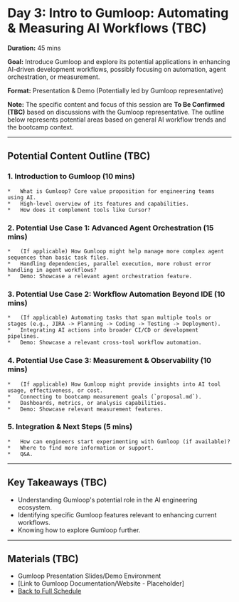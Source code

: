 # Day 3: Intro to Gumloop: Automating & Measuring AI Workflows (TBC)

**Duration:** 45 mins

**Goal:** Introduce Gumloop and explore its potential applications in enhancing AI-driven development workflows, possibly focusing on automation, agent orchestration, or measurement.

**Format:** Presentation & Demo (Potentially led by Gumloop representative)

**Note:** The specific content and focus of this session are **To Be Confirmed (TBC)** based on discussions with the Gumloop representative. The outline below represents potential areas based on general AI workflow trends and the bootcamp context.

---

## Potential Content Outline (TBC)

### 1. Introduction to Gumloop (10 mins)
    *   What is Gumloop? Core value proposition for engineering teams using AI.
    *   High-level overview of its features and capabilities.
    *   How does it complement tools like Cursor?

### 2. Potential Use Case 1: Advanced Agent Orchestration (15 mins)
    *   (If applicable) How Gumloop might help manage more complex agent sequences than basic task files.
    *   Handling dependencies, parallel execution, more robust error handling in agent workflows?
    *   Demo: Showcase a relevant agent orchestration feature.

### 3. Potential Use Case 2: Workflow Automation Beyond IDE (10 mins)
    *   (If applicable) Automating tasks that span multiple tools or stages (e.g., JIRA -> Planning -> Coding -> Testing -> Deployment).
    *   Integrating AI actions into broader CI/CD or development pipelines.
    *   Demo: Showcase a relevant cross-tool workflow automation.

### 4. Potential Use Case 3: Measurement & Observability (10 mins)
    *   (If applicable) How Gumloop might provide insights into AI tool usage, effectiveness, or cost.
    *   Connecting to bootcamp measurement goals (`proposal.md`).
    *   Dashboards, metrics, or analysis capabilities.
    *   Demo: Showcase relevant measurement features.

### 5. Integration & Next Steps (5 mins)
    *   How can engineers start experimenting with Gumloop (if available)?
    *   Where to find more information or support.
    *   Q&A.

---

## Key Takeaways (TBC)
- Understanding Gumloop's potential role in the AI engineering ecosystem.
- Identifying specific Gumloop features relevant to enhancing current workflows.
- Knowing how to explore Gumloop further.

---

## Materials (TBC)
*   Gumloop Presentation Slides/Demo Environment
*   [Link to Gumloop Documentation/Website - Placeholder]
*   [Back to Full Schedule](../schedule.md) 